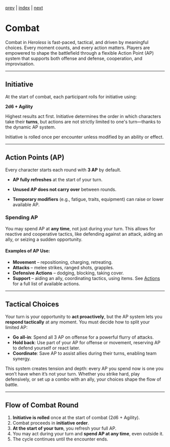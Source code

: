 [prev](05_equipment.md) | [index](00_index.md) | [next](07_woundslots.md)
# Combat

Combat in _Heroless_ is fast-paced, tactical, and driven by meaningful choices. Every moment counts, and every action matters. Players are empowered to shape the battlefield through a flexible Action Point (AP) system that supports both offense and defense, cooperation, and improvisation.

---

## Initiative

At the start of combat, each participant rolls for initiative using:

**2d6 + Agility**

Highest results act first. Initiative determines the order in which characters take their **turns**, but actions are not strictly limited to one's turn—thanks to the dynamic AP system.

Initiative is rolled once per encounter unless modified by an ability or effect.

---

## Action Points (AP)

Every character starts each round with **3 AP** by default.

- **AP fully refreshes** at the start of your turn.
    
- **Unused AP does not carry over** between rounds.
    
- **Temporary modifiers** (e.g., fatigue, traits, equipment) can raise or lower available AP.
    

### Spending AP

You may spend AP at **any time**, not just during your turn. This allows for reactive and cooperative tactics, like defending against an attack, aiding an ally, or seizing a sudden opportunity.

#### Examples of AP Use:

- **Movement** – repositioning, charging, retreating.
- **Attacks** – melee strikes, ranged shots, grapples.
- **Defensive Actions** – dodging, blocking, taking cover.
- **Support** – aiding an ally, coordinating tactics, using items.
See [Actions](09_actions.md) for a full list of available actions.

---
## Tactical Choices

Your turn is your opportunity to **act proactively**, but the AP system lets you **respond tactically** at any moment. You must decide how to split your limited AP:

- **Go all-in**: Spend all 3 AP on offense for a powerful flurry of attacks.
- **Hold back**: Use part of your AP for offense or movement, reserving AP to defend yourself or react later.
- **Coordinate**: Save AP to assist allies during their turns, enabling team synergy.

This system creates tension and depth: every AP you spend now is one you won’t have when it’s not your turn. Whether you strike hard, play defensively, or set up a combo with an ally, your choices shape the flow of battle.

---
## Flow of Combat Round
1. **Initiative is rolled** once at the start of combat (2d6 + Agility).
2. Combat proceeds in **initiative order**.
3. **At the start of your turn**, you refresh your full AP.
4. You may act during your turn and **spend AP at any time**, even outside it.
5. The cycle continues until the encounter ends.